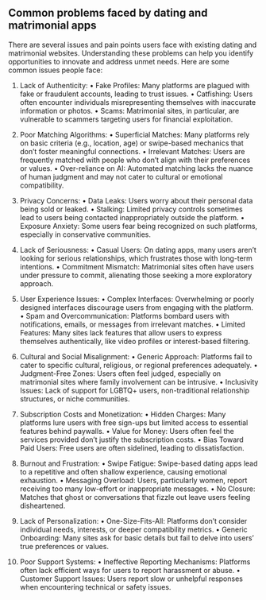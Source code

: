 Common problems faced by dating and matrimonial apps
----------------------------------------------------
There are several issues and pain points users face with existing dating and matrimonial websites. Understanding these problems can help you identify opportunities to innovate and address unmet needs. Here are some common issues people face:

1. Lack of Authenticity:
	•	Fake Profiles: Many platforms are plagued with fake or fraudulent accounts, leading to trust issues.
	•	Catfishing: Users often encounter individuals misrepresenting themselves with inaccurate information or photos.
	•	Scams: Matrimonial sites, in particular, are vulnerable to scammers targeting users for financial exploitation.

2. Poor Matching Algorithms:
	•	Superficial Matches: Many platforms rely on basic criteria (e.g., location, age) or swipe-based mechanics that don’t foster meaningful connections.
	•	Irrelevant Matches: Users are frequently matched with people who don’t align with their preferences or values.
	•	Over-reliance on AI: Automated matching lacks the nuance of human judgment and may not cater to cultural or emotional compatibility.

3. Privacy Concerns:
	•	Data Leaks: Users worry about their personal data being sold or leaked.
	•	Stalking: Limited privacy controls sometimes lead to users being contacted inappropriately outside the platform.
	•	Exposure Anxiety: Some users fear being recognized on such platforms, especially in conservative communities.

4. Lack of Seriousness:
	•	Casual Users: On dating apps, many users aren’t looking for serious relationships, which frustrates those with long-term intentions.
	•	Commitment Mismatch: Matrimonial sites often have users under pressure to commit, alienating those seeking a more exploratory approach.

5. User Experience Issues:
	•	Complex Interfaces: Overwhelming or poorly designed interfaces discourage users from engaging with the platform.
	•	Spam and Overcommunication: Platforms bombard users with notifications, emails, or messages from irrelevant matches.
	•	Limited Features: Many sites lack features that allow users to express themselves authentically, like video profiles or interest-based filtering.

6. Cultural and Social Misalignment:
	•	Generic Approach: Platforms fail to cater to specific cultural, religious, or regional preferences adequately.
	•	Judgment-Free Zones: Users often feel judged, especially on matrimonial sites where family involvement can be intrusive.
	•	Inclusivity Issues: Lack of support for LGBTQ+ users, non-traditional relationship structures, or niche communities.

7. Subscription Costs and Monetization:
	•	Hidden Charges: Many platforms lure users with free sign-ups but limited access to essential features behind paywalls.
	•	Value for Money: Users often feel the services provided don’t justify the subscription costs.
	•	Bias Toward Paid Users: Free users are often sidelined, leading to dissatisfaction.

8. Burnout and Frustration:
	•	Swipe Fatigue: Swipe-based dating apps lead to a repetitive and often shallow experience, causing emotional exhaustion.
	•	Messaging Overload: Users, particularly women, report receiving too many low-effort or inappropriate messages.
	•	No Closure: Matches that ghost or conversations that fizzle out leave users feeling disheartened.

9. Lack of Personalization:
	•	One-Size-Fits-All: Platforms don’t consider individual needs, interests, or deeper compatibility metrics.
	•	Generic Onboarding: Many sites ask for basic details but fail to delve into users’ true preferences or values.

10. Poor Support Systems:
	•	Ineffective Reporting Mechanisms: Platforms often lack efficient ways for users to report harassment or abuse.
	•	Customer Support Issues: Users report slow or unhelpful responses when encountering technical or safety issues.
